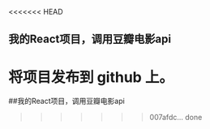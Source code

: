<<<<<<< HEAD
## 我的React项目，调用豆瓣电影api
将项目发布到 github 上。
=======
##我的React项目，调用豆瓣电影api
>>>>>>> 007afdc... done
